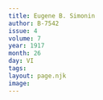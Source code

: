 ```yaml
---
title: Eugene B. Simonin
author: B-7542
issue: 4
volume: 7
year: 1917
month: 26
day: VI
tags:
layout: page.njk
image:
---
```


